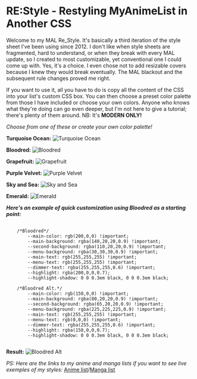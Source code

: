 # RE:Style - Restyling MyAnimeList in Another CSS

Welcome to my MAL Re_Style. It's basically a third iteration of the style sheet I've been using since 2012. I don't like when style sheets are fragmented, hard to understand, or when they break with every MAL update, so I created to most customizable, yet conventional one I could come up with. Yes, it's a choice. I even chose not to add resizable covers because I knew they would break eventually. The MAL blackout and the subsequent rule changes proved me right.

If you want to use it, all you have to do is copy all the content of the CSS into your list's custom CSS box. You can then choose a preset color palette from those I have included or choose your own colors. Anyone who knows what they're doing can go even deeper, but I'm not here to give a tutorial; there's plenty of them around. NB: It's <b>MODERN ONLY!</b>

*Choose from one of these or create your own color palette!*

<b>Turquoise Ocean:</b>
![Turquoise Ocean](https://raw.githubusercontent.com/InsanityDevice/RE_Style-Restyling-MyAnimeList-in-Another-CSS/master/Screenshots/RE_Turquoise-Ocean.png)
   
<b>Bloodred:</b>
![Bloodred](https://raw.githubusercontent.com/InsanityDevice/RE_Style-Restyling-MyAnimeList-in-Another-CSS/master/Screenshots/RE_Bloodred.png)

<b>Grapefruit:</b>
![Grapefruit](https://raw.githubusercontent.com/InsanityDevice/RE_Style-Restyling-MyAnimeList-in-Another-CSS/master/Screenshots/RE_Grapefruit.png)

<b>Purple Velvet:</b>
![Purple Velvet](https://raw.githubusercontent.com/InsanityDevice/RE_Style-Restyling-MyAnimeList-in-Another-CSS/master/Screenshots/RE_Purple-Velvet.png)

<b>Sky and Sea:</b>
![Sky and Sea](https://raw.githubusercontent.com/InsanityDevice/RE_Style-Restyling-MyAnimeList-in-Another-CSS/master/Screenshots/RE_Sky-and-Sea.png)

<b>Emerald:</b>
![Emerald](https://raw.githubusercontent.com/InsanityDevice/RE_Style-Restyling-MyAnimeList-in-Another-CSS/master/Screenshots/RE_Emerald.png)

<b>*Here's an example of quick customization using Bloodred as a starting point:*</b>
<pre>
   <code>
   	/*Bloodred*/
		--main-color: rgb(200,0,0) !important;
		--main-background: rgba(140,20,20,0.9) !important;
		--second-background: rgba(110,20,20,0.9) !important;
		--menu-background: rgba(30,30,30,0.9) !important;
		--main-text: rgb(255,255,255) !important;
		--menu-text: rgb(255,255,255) !important;
		--dimmer-text: rgba(255,255,255,0.6) !important;
		--highlight: rgba(200,0,0,0.7);
		--highlight-shadow: 0 0 0.3em black, 0 0 0.3em black;
		
	/*Bloodred Alt.*/
		--main-color: rgb(150,0,0) !important;
		--main-background: rgba(80,20,20,0.9) !important;
		--second-background: rgba(65,20,20,0.9) !important;
		--menu-background: rgba(225,225,225,0.9) !important;
		--main-text: rgb(255,255,255) !important;
		--menu-text: rgb(0,0,0) !important;
		--dimmer-text: rgba(255,255,255,0.6) !important;
		--highlight: rgba(150,0,0,0.7);
		--highlight-shadow: 0 0 0.3em black, 0 0 0.3em black;
     </code>
</pre>
<b>Result:</b>
![Bloodred Alt](https://raw.githubusercontent.com/InsanityDevice/RE_Style-Restyling-MyAnimeList-in-Another-CSS/master/Screenshots/RE_Bloodred-Alt.png)

*PS: Here are the links to my anime and manga lists if you want to see live exemples of my styles:* [Anime list](https://myanimelist.net/animelist/Insanitium?status=7)/[Manga list](https://myanimelist.net/mangalist/Insanitium?status=7)
